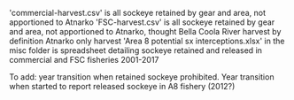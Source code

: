 'commercial-harvest.csv' is all sockeye retained by gear and area, not apportioned to Atnarko 
'FSC-harvest.csv' is all sockeye retained by gear and area, not apportioned to Atnarko, thought Bella Coola River harvest by definition Atnarko only harvest 
'Area 8 potential sx interceptions.xlsx' in the misc folder is spreadsheet detailing sockeye retained and released in commercial and FSC fisheries 2001-2017


To add: year transition when retained sockeye prohibited. Year transition when started to report released sockeye in A8 fishery (2012?)
